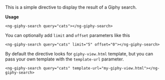 This is a simple directive to display the result of a Giphy search.

**Usage**

```<ng-giphy-search query="cats"></ng-giphy-search>```


You can optionally add ```limit``` and ```offset``` parameters like this

```<ng-giphy-search query="cats" limit="5" offset="0"></ng-giphy-search>```

By default the directive looks for ```giphy-view.html``` template, but you can pass your own template with the ```template-url``` parameter.

```<ng-giphy-search query="cats" template-url="my-giphy-view.html"></ng-giphy-search>```
